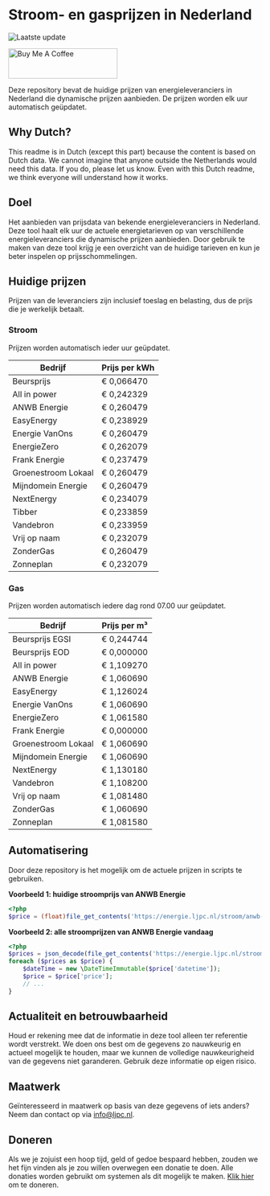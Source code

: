 # Stroom- en gasprijzen in Nederland

![Laatste update](https://img.shields.io/badge/laatste%20update-2024--03--15%2007%3A00%20CET-brightgreen)

<a href="https://www.buymeacoffee.com/Lars-" target="_blank"><img src="https://cdn.buymeacoffee.com/buttons/v2/default-orange.png" alt="Buy Me A Coffee" height="60" style="height: 60px !important;width: 217px !important;" ></a>

Deze repository bevat de huidige prijzen van energieleveranciers in Nederland die dynamische prijzen aanbieden. De prijzen worden elk uur automatisch geüpdatet.

## Why Dutch?

This readme is in Dutch (except this part) because the content is based on Dutch data. We cannot imagine that anyone outside the Netherlands would need this data. If you do, please let us know. Even with this Dutch readme, we think
everyone will understand how it works.

## Doel

Het aanbieden van prijsdata van bekende energieleveranciers in Nederland. Deze tool haalt elk uur de actuele energietarieven op van verschillende energieleveranciers die dynamische prijzen aanbieden. Door gebruik te maken van deze tool
krijg je een overzicht van de huidige tarieven en kun je beter inspelen op prijsschommelingen.

## Huidige prijzen

Prijzen van de leveranciers zijn inclusief toeslag en belasting, dus de prijs die je werkelijk betaalt.

### Stroom

Prijzen worden automatisch ieder uur geüpdatet.

 Bedrijf | Prijs per kWh 
---------|---------------
Beursprijs | € 0,066470
All in power | € 0,242329
ANWB Energie | € 0,260479
EasyEnergy | € 0,238929
Energie VanOns | € 0,260479
EnergieZero | € 0,262079
Frank Energie | € 0,237479
Groenestroom Lokaal | € 0,260479
Mijndomein Energie | € 0,260479
NextEnergy | € 0,234079
Tibber | € 0,233859
Vandebron | € 0,233959
Vrij op naam | € 0,232079
ZonderGas | € 0,260479
Zonneplan | € 0,232079


### Gas

Prijzen worden automatisch iedere dag rond 07.00 uur geüpdatet.

 Bedrijf | Prijs per m³ 
---------|--------------
Beursprijs EGSI | € 0,244744
Beursprijs EOD | € 0,000000
All in power | € 1,109270
ANWB Energie | € 1,060690
EasyEnergy | € 1,126024
Energie VanOns | € 1,060690
EnergieZero | € 1,061580
Frank Energie | € 0,000000
Groenestroom Lokaal | € 1,060690
Mijndomein Energie | € 1,060690
NextEnergy | € 1,130180
Vandebron | € 1,108200
Vrij op naam | € 1,081480
ZonderGas | € 1,060690
Zonneplan | € 1,081580


## Automatisering

Door deze repository is het mogelijk om de actuele prijzen in scripts te gebruiken.

**Voorbeeld 1: huidige stroomprijs van ANWB Energie**

```php
<?php
$price = (float)file_get_contents('https://energie.ljpc.nl/stroom/anwb-energie-nu.txt');

```

**Voorbeeld 2: alle stroomprijzen van ANWB Energie vandaag**

```php
<?php
$prices = json_decode(file_get_contents('https://energie.ljpc.nl/stroom/all-in-power-vandaag.json'),true);
foreach ($prices as $price) {
    $dateTime = new \DateTimeImmutable($price['datetime']);
    $price = $price['price'];
    // ...
}
```

## Actualiteit en betrouwbaarheid

Houd er rekening mee dat de informatie in deze tool alleen ter referentie wordt verstrekt. We doen ons best om de gegevens zo nauwkeurig en actueel mogelijk te houden, maar we kunnen de volledige nauwkeurigheid van de gegevens niet
garanderen. Gebruik deze informatie op eigen risico.

## Maatwerk

Geïnteresseerd in maatwerk op basis van deze gegevens of iets anders? Neem dan contact op
via [info@ljpc.nl](mailto:info@ljpc.nl?subject=Energie%20prijzen).

## Doneren

Als we je zojuist een hoop tijd, geld of gedoe bespaard hebben, zouden we het fijn vinden als je zou willen overwegen een
donatie te doen. Alle donaties worden gebruikt om systemen als dit mogelijk te
maken. [Klik hier](https://www.buymeacoffee.com/Lars-) om te doneren.
